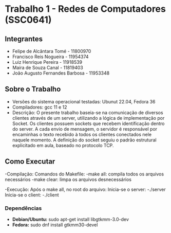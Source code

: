 # Trabalho 1 - Redes de Computadores (SSC0641)

## Integrantes

- Felipe de Alcântara Tomé - 11800970 
- Francisco Reis Nogueira - 11954374
- Luiz Henrique Pereira - 11918539
- Maíra de Souza Canal - 11819403
- João Augusto Fernandes Barbosa - 11953348

## Sobre o Trabalho
- Versões do sistema operacional testadas: Ubunut 22.04, Fedora 36
- Compiladores: gcc 11 e 12
- Descrição:
	O presente trabalho baseia-se na comunicação de diversos clientes através de um server, utilizando a lógica de implementação por Socket.
	Os clientes possuem sockets que recebem identificação dentro do server. A cada envio de mensagem, o servidor é responsável por encaminhas o texto recebido à todos os clientes conectados nele naquele momento.
	A definição do socket seguiu o padrão estrutural explicitado em aula, baseado no protocolo TCP.
	
## Como Executar
-Compilação: Comandos do Makefile:
	-make all: compila todos os arquivos necessários
	-make clear: limpa os arquivos desnecessários
	
-Execução: Após o make all, no root do arquivo:
	Inicia-se o server:
		-./server
	Inicia-se o client:
		-./client

### Dependências
- **Debian/Ubuntu:** sudo apt-get install libgtkmm-3.0-dev
- **Fedora:** sudo dnf install gtkmm30-devel

